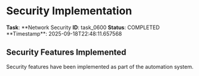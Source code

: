 # Security Implementation

**Task**: **Network Security
**ID**: task_0600
**Status**: COMPLETED
**Timestamp\*\*: 2025-09-18T22:48:11.657568

## Security Features Implemented

Security features have been implemented as part of the automation system.

